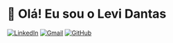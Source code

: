 # 👋 Olá! Eu sou o Levi Dantas 

[![LinkedIn](https://img.shields.io/badge/LinkedIn-0077B5?style=for-the-badge&logo=linkedin&logoColor=white)](https://www.linkedin.com/in/levidantas01/)
[![Gmail](https://img.shields.io/badge/Gmail-D14836?style=for-the-badge&logo=gmail&logoColor=white)](mailto:dantaslevi01@gmail.com)
[![GitHub](https://img.shields.io/badge/GitHub-100000?style=for-the-badge&logo=github&logoColor=white)](https://github.com/LeviDantas01)

